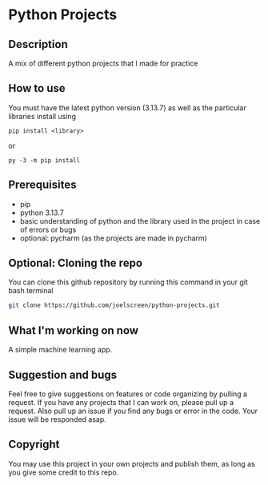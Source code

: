 # Python Projects
## Description
A mix of different python projects that I made for practice

## How to use
You must have the latest python version (3.13.7) as well as the particular libraries install using 
```pip
pip install <library>
```
or
```pip
py -3 -m pip install
```

## Prerequisites
- pip
- python 3.13.7
- basic understanding of python and the library used in the project in case of errors or bugs
- optional: pycharm (as the projects are made in pycharm)

## Optional: Cloning the repo
You can clone this github repository by running this command in your git bash terminal
```bash
git clone https://github.com/joelscreen/python-projects.git
```

## What I'm working on now
A simple machine learning app.

## Suggestion and bugs
Feel free to give suggestions on features or code organizing by pulling a request. If you have any projects that I can work on, please pull up a request. Also pull up an issue if you find any bugs or error in the code. Your issue will be responded asap.

## Copyright
You may use this project in your own projects and publish them, as long as you give some credit to this repo.

